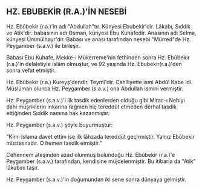 ## HZ. EBUBEKİR (R.A.)'İN NESEBİ

Hz. Ebûbekir (r.a.)'in adı "Abdullah"tır. Künyesi Ebubekir'dir. Lâkabı, Sıddık ve Atik'dir. babası­nın adı Osman, künyesi Ebu Kuhafedir. Anasının adı Selma, künyesi Ümmülhayr'dır. Babası ve anası tarafından nesebi "Mürred"de Hz. Peygam­ber (s.a.v.) ile birleşir.

Babası Ebu Kuhafe, Mekke-i Mükerreme'nin fethinden sonra Hz. Ebûbekir (r.a.)'in delaletiyle islâm olmuştur, ve 92 yaşında Hz. Ebubekir(r.a.)'den sonra vefat etmiştir.

Hz. Ebûbekir (r.a.) Kureyş'dendir. Teymî'dir. Cahîliyette ismi Abdûl Kabe idi. Müslüman olunca Hz. Peygamber (s.a.v.) ona Abdullah ismi­ni vermiştir.

Hz. Peygamber (s.a.v.)'i ilk tasdik edenlerden olduğu gibi Mirac-ı Nebiyi dahi müşriklerin inka­rına rağmen hiç tereddüt etmeden derhal tasdik ettiğinden Sıddik namına hak kazanmıştır.

Hz. Peygamber (s.a.v.) şöyle buyurmuştur:

"Kimi İslama davet ettim ise ilk lâhzada tered­düt geçirmiştir. Yalnız Ebûbekir müstesnadır. O hemen tasdik etmiştir."

Cehennem ateşinden azad olunmuş bulunduğu Hz. Ebûbekir (r.a.)'e Peygamber (s.a.v.) tarafın­dan, kendisine müjdelenmiştir. Bu itibarla da "Atik" lâkabını taşır.

Hz. Peygamber (s.a.v.)'in doğumundan iki sene sonra dünyaya gelmiştir.
